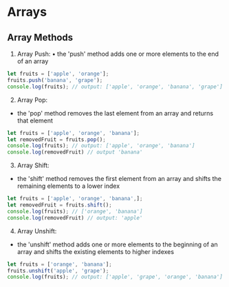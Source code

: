 # Arrays

## Array Methods
1. Array Push:
• the 'push' method adds one or more elements to the end of an array

```javascript
let fruits = ['apple', 'orange'];
fruits.push('banana', 'grape');
console.log(fruits); // output: ['apple', 'orange', 'banana', 'grape']
```

2. Array Pop:
* the 'pop' method removes the last element from an array and returns that element

```javascript
let fruits = ['apple', 'orange', 'banana'];
let removedFruit = fruits.pop();
console.log(fruits); // output: ['apple', 'orange', 'banana']
console.log(removedFruit) // output 'banana'
```

3. Array Shift:
* the 'shift' method removes the first element from an array and shifts the remaining elements to a lower index

```javascript
let fruits = ['apple', 'orange', 'banana',];
let removedFruit = fruits.shift();
console.log(fruits); // ['orange', 'banana']
console.log(removedFruit) // output: 'apple'
```

4. Array Unshift:
* the 'unshift' method adds one or more elements to the beginning of an array and shifts the existing elements to higher indexes

```javascript
let fruits = ['orange', 'banana'];
fruits.unshift('apple', 'grape');
console.log(fruits); // output: ['apple', 'grape', 'orange', 'banana']
```
